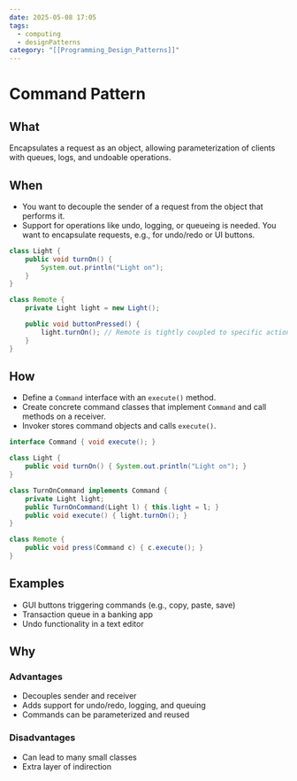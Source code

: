 ```yaml
---
date: 2025-05-08 17:05
tags:
  - computing
  - designPatterns
category: "[[Programming_Design_Patterns]]"
---
```

# Command Pattern
## What
Encapsulates a request as an object, allowing parameterization of clients with queues, logs, and undoable operations.
## When
- You want to decouple the sender of a request from the object that performs it.
- Support for operations like undo, logging, or queueing is needed.
You want to encapsulate requests, e.g., for undo/redo or UI buttons.
```java 
class Light {
    public void turnOn() {
        System.out.println("Light on");
    }
}

class Remote {
    private Light light = new Light();

    public void buttonPressed() {
        light.turnOn(); // Remote is tightly coupled to specific action
    }
}

```
## How
- Define a `Command` interface with an `execute()` method.
- Create concrete command classes that implement `Command` and call methods on a receiver.
- Invoker stores command objects and calls `execute()`.
```java
interface Command { void execute(); }

class Light {
    public void turnOn() { System.out.println("Light on"); }
}

class TurnOnCommand implements Command {
    private Light light;
    public TurnOnCommand(Light l) { this.light = l; }
    public void execute() { light.turnOn(); }
}

class Remote {
    public void press(Command c) { c.execute(); }
}

```
## Examples
- GUI buttons triggering commands (e.g., copy, paste, save)
- Transaction queue in a banking app
- Undo functionality in a text editor
## Why
### Advantages
- Decouples sender and receiver
- Adds support for undo/redo, logging, and queuing
- Commands can be parameterized and reused
### Disadvantages
- Can lead to many small classes
- Extra layer of indirection